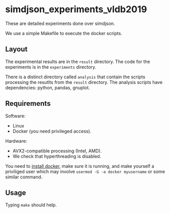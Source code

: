# simdjson_experiments_vldb2019

These are detailed experiments done over simdjson.

We use a simple Makefile to execute the docker scripts.

## Layout

The experimental results are in the `result` directory. The code for the experiments is in the `experiments` directory.

There is a distinct directory called `analysis` that contain the scripts processing the resutlts from the `result` directory. The analysis scripts have dependencies: python, pandas, gnuplot. 

## Requirements

Software:
- Linux 
- Docker (you need privileged access).

Hardware:
- AVX2-compatible processing (Intel, AMD).
- We check that hyperthreading is disabled.


You need to [install docker](https://docs.docker.com/v17.12/install/#supported-platforms), make sure it is running,  and make yourself a priviliged user which may involve `usermod -G -a docker myusername` or some similar command.

## Usage

Typing `make` should help.
